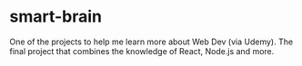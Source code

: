# smart-brain
One of the projects to help me learn more about Web Dev (via Udemy). The final project that combines the knowledge of React, Node.js and more.
